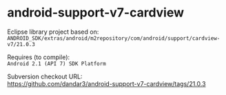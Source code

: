 android-support-v7-cardview
===========================

Eclipse library project based on:<br/>
`ANDROID_SDK/extras/android/m2repository/com/android/support/cardview-v7/21.0.3`

Requires (to compile):<br/>
`Android 2.1 (API 7) SDK Platform`

Subversion checkout URL:<br/>
https://github.com/dandar3/android-support-v7-cardview/tags/21.0.3
